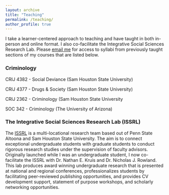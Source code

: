 ```yaml
---
layout: archive
title: "Teaching"
permalink: /teaching/
author_profile: true
---
```

I take a learner-centered approach to teaching and have taught in both in-person and online format. I also co-facilitate the Integrative Social Sciences Research Lab. Please [email me](abk017@shsu.edu) for access to syllabi from previously taught sections of my courses that are listed below.


### Criminology

CRIJ 4382 - Social Deviance (Sam Houston State University)

CRIJ 4377 - Drugs & Society (Sam Houston State University)

CRIJ 2362 - Criminology (Sam Houston State University

SOC 342 - Criminology (The University of Arizona)

### The Integrative Social Sciences Research Lab (ISSRL)

The [ISSRL](https://altoona.psu.edu/story/61731/2023/11/28/altoona-criminal-justice-students-present-criminology-conference) is a multi-locational research team based out of Penn State Altoona and Sam Houston State University. The aim is to connect exceptional undergraduate students with graduate students to conduct rigorous research studies under the supervision of faculty advisors. Originally launched while I was an undergraduate student, I now co-facilitate the ISSRL with Dr. Nathan E. Kruis and Dr. Nicholas J. Rowland. This lab produces award winning undergraduate research that is presented at national and regional conferences, professionalizes students by facilitating peer-reviewed publishing opportunities, and provides CV development support, statement of purpose workshops, and scholarly networking opportunities. 

